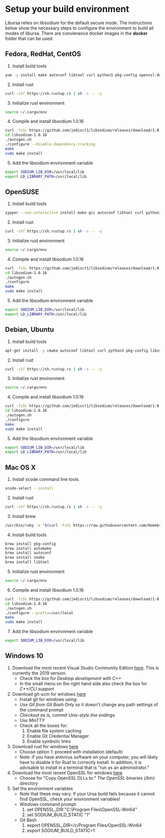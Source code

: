 # Setup your build environment
Libursa relies on libsodium for the default secure mode. The instructions below show the necessary steps to configure the environment to build all modes of libursa. There are convienance docker images in the **docker** folder that can be used.

## Fedora, RedHat, CentOS
1. Install build tools
```bash
yum -y install make autoconf libtool curl python3 pkg-config openssl-devel
```
2. Install rust
```bash
curl -sSf https://sh.rustup.rs | sh -s -- -y
```
3. Initialize rust environment
```bash
source ~/.cargo/env
```
4. Compile and install libsodium 1.0.16
```bash
curl -fsSL https://github.com/jedisct1/libsodium/releases/download/1.0.16/libsodium-1.0.16.tar.gz | tar -xz
cd libsodium-1.0.16
./autogen.sh
./configure --disable-dependency-tracking
make
sudo make install
```
5. Add the libsodium environment variable
```bash
export SODIUM_LIB_DIR=/usr/local/lib
export LD_LIBRARY_PATH=/usr/local/lib
```

## OpenSUSE
1. Install build tools
```bash
zypper --non-interactive install make gcc autoconf libtool curl python3 pkg-config openssl-devel
```
2. Install rust
```bash
curl -sSf https://sh.rustup.rs | sh -s -- -y
```
3. Initialize rust environment
```bash
source ~/.cargo/env
```
4. Compile and install libsodium 1.0.16
```bash
curl -fsSL https://github.com/jedisct1/libsodium/releases/download/1.0.16/libsodium-1.0.16.tar.gz | tar -xz
cd libsodium-1.0.16
./autogen.sh
./configure
make
sudo make install
```
5. Add the libsodium environment variable
```bash
export SODIUM_LIB_DIR=/usr/local/lib
export LD_LIBRARY_PATH=/usr/local/lib
```

## Debian, Ubuntu
1. Install build tools
```bash
apt-get install -y cmake autoconf libtool curl python3 pkg-config libssl-dev
```
2. Install rust
```bash
curl -sSf https://sh.rustup.rs | sh -s -- -y
```
3. Initialize rust environment
```bash
source ~/.cargo/env
```
4. Compile and install libsodium 1.0.16
```bash
curl -fsSL https://github.com/jedisct1/libsodium/releases/download/1.0.16/libsodium-1.0.16.tar.gz | tar -xz
cd libsodium-1.0.16
./autogen.sh
./configure
make
sudo make install
```
5. Add the libsodium environment variable
```bash
export SODIUM_LIB_DIR=/usr/local/lib
export LD_LIBRARY_PATH=/usr/local/lib
```

## Mac OS X
1. Install xcode command line tools 
```bash
xcode-select --install
```
2. Install rust
```bash
curl -sSf https://sh.rustup.rs | sh -s -- -y
```
3. Install brew
```bash
/usr/bin/ruby -e "$(curl -fsSL https://raw.githubusercontent.com/Homebrew/install/master/install)"
```
4. Install build tools
```bash
brew install pkg-config
brew install automake
brew install autoconf
brew install cmake
brew install libtool
```
5. Initialize rust environment
```bash
source ~/.cargo/env
```
6. Compile and install libsodium 1.0.16
```bash
curl -fsSL https://github.com/jedisct1/libsodium/releases/download/1.0.16/libsodium-1.0.16.tar.gz | tar -xz
cd libsodium-1.0.16
./autogen.sh
./configure --prefix=/usr/local
make
sudo make install
```
7. Add the libsodium environment variable
```bash
export SODIUM_LIB_DIR=/usr/local/lib
```

## Windows 10

1. Download the most recent Visual Studio Community Edition [here](https://visualstudio.microsoft.com/vs/).  This is currently the 2019 version.
    - Check the box for *Desktop development with C++*
    - In the small menu on the right hand side also check the box for *C++/CLI support*
1. Download git-scm for windows [here](https://git-scm.com/download/win)
    - Install git for windows using:
    - *Use Git from Git Bash Only* so it doesn't change any path settings of the command prompt
    - *Checkout as is, commit Unix-style line endings*
    - *Use MinTTY*
    - Check all the boxes for:
        1. Enable file system caching
        1. Enable Git Credential Manager
        1. Enable symbolic links
1. Download rust for windows [here](https://rustup.rs)
    - Choose option 1: proceed with installation (default)
    - Note:  if you have antivirus software on your computer, you will likely have to disable it for Rust to correctly install.  In addition, it is advisable to install in a terminal that is "run as an administrator."
1. Download the most recent OpenSSL for windows [here](https://slproweb.com/products/Win32OpenSSL.html)
    - Choose for "Copy OpenSSL DLLs to:" *The OpenSSL binaries (/bin) directory*
1. Set the environment variables
    - Note that these may vary.  If your Ursa build fails because it cannot find OpenSSL, check your environment variables!
    - Windows command prompt:
        1. set OPENSSL_DIR "C:\Program Files\OpenSSL-Win64"
        1. set SODIUM_BUILD_STATIC "1"
    - Git Bash
        1. export OPENSSL_DIR=/c/Program Files/OpenSSL-Win64
        1. export SODIUM_BUILD_STATIC=1
